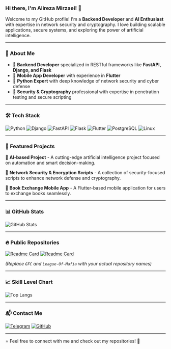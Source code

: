 ### Hi there, I'm Alireza Mirzaei! 👋

Welcome to my GitHub profile! I'm a **Backend Developer** and **AI Enthusiast** with expertise in network security and cryptography. I love building scalable applications, secure systems, and exploring the power of artificial intelligence.

---

### 🚀 About Me
- 🔹 **Backend Developer** specialized in RESTful frameworks like **FastAPI, Django, and Flask**
- 📱 **Mobile App Developer** with experience in **Flutter**
- 🐍 **Python Expert** with deep knowledge of network security and cyber defense
- 🔐 **Security & Cryptography** professional with expertise in penetration testing and secure scripting

---

### 🛠️ Tech Stack

![Python](https://img.shields.io/badge/Python-3776AB?style=for-the-badge&logo=python&logoColor=white)
![Django](https://img.shields.io/badge/Django-092E20?style=for-the-badge&logo=django&logoColor=white)
![FastAPI](https://img.shields.io/badge/FastAPI-009688?style=for-the-badge&logo=fastapi&logoColor=white)
![Flask](https://img.shields.io/badge/Flask-000000?style=for-the-badge&logo=flask&logoColor=white)
![Flutter](https://img.shields.io/badge/Flutter-02569B?style=for-the-badge&logo=flutter&logoColor=white)
![PostgreSQL](https://img.shields.io/badge/PostgreSQL-336791?style=for-the-badge&logo=postgresql&logoColor=white)
![Linux](https://img.shields.io/badge/Linux-FCC624?style=for-the-badge&logo=linux&logoColor=black)

---

### 🌟 Featured Projects

🔹 **AI-based Project** - A cutting-edge artificial intelligence project focused on automation and smart decision-making.

🔹 **Network Security & Encryption Scripts** - A collection of security-focused scripts to enhance network defense and cryptography.

🔹 **Book Exchange Mobile App** - A Flutter-based mobile application for users to exchange books seamlessly.

---

### 📊 GitHub Stats
![GitHub Stats](https://github-readme-stats.vercel.app/api?username=FaracodeDev&show_icons=true&theme=dark)

---

### 🔥 Public Repositories
[![Readme Card](https://github-readme-stats.vercel.app/api/pin/?username=FaracodeDev&repo=GFC&theme=dark)](https://github.com/FaracodeDev/GFC)
[![Readme Card](https://github-readme-stats.vercel.app/api/pin/?username=FaracodeDev&repo=League-Of-Mafia&theme=dark)](https://github.com/FaracodeDev/League-Of-Mafia)

*(Replace `GFC` and `League-Of-Mafia` with your actual repository names)*

---

### 📈 Skill Level Chart
![Top Langs](https://github-readme-stats.vercel.app/api/top-langs/?username=FaracodeDev&layout=compact&theme=dark)

---

### 📬 Contact Me
[![Telegram](https://img.shields.io/badge/Telegram-2CA5E0?style=for-the-badge&logo=telegram&logoColor=white)](https://t.me/mirzaeishahjahanabadi)
[![GitHub](https://img.shields.io/badge/GitHub-181717?style=for-the-badge&logo=github&logoColor=white)](https://github.com/FaracodeDev)

---

⭐️ Feel free to connect with me and check out my repositories! 🚀

